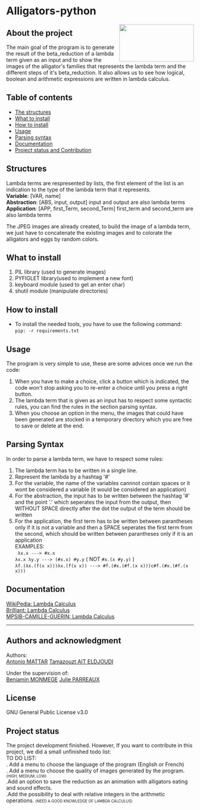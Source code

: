# Alligators-python

<img align="right" width="200" height="100" src="https://i.imgur.com/C5MWF5V.png">

## About the project

The main goal of the program is to generate the result of the beta_reduction of a lambda term given as an input and to show the images of the alligator's families that represents the lambda term and the different steps of it's beta_reduction. It also allows us to see how logical, boolean and arithmetic expressions are written in lambda calculus.

## Table of contents


<!-- TOC -->
- [The structures](#structures)
- [What to install](#needs)   
- [How to install](#how)   
- [Usage](#utilisation)
- [Parsing syntax ](#parse)
- [Documentation](#docu)
- [Project status and Contribution](#status)
<!-- /TOC -->

## Structures <a name="structures"></a>

Lambda terms are respresented by lists, the first element of the list is an indication to the type of the lambda term that it represents.<br />
<strong>Variable</strong>: [VAR, name]<br />
<strong>Abstraction</strong>: [ABS, input, output] input and output are also lambda terms<br />
<strong>Application</strong>: [APP, first_Term, second_Term] first_term and second_term are also lambda terms<br />

The JPEG images are already created, to build the image of a lambda term, we just have to concatenate the existing images and to colorate the alligators and eggs by random colors.

## What to install <a name="needs"></a>

1. PIL library (used to generate images)
2. PYFIGLET library(used to implement a new font)
3. keyboard module (used to get an enter char)
4. shutil module (manipulate directories)

## How to install <a name="how"></a>

- To install the needed tools, you have to use the following command:<br />
 `pip: -r requirements.txt`

## Usage <a name="utilisation"></a>
The program is very simple to use, these are some advices once we run the code: <br />
1. When you have to make a choice, click a button which is indicated, the code won't stop asking you to re-enter a choice until you press a right button.
2. The lambda term that is given as an input has to respect some syntactic rules, you can find the rules in the section parsing syntax.
3. When you choose an option in the menu, the images that could have been generated are stocked in a temporary directory which you are free to save or delete at the end.

## Parsing Syntax <a name="parse"></a>
In order to parse a lambda term, we have to respect some rules:<br />
1. The lambda term has to be written in a single line.<br />
2. Represent the lambda by a hashtag '#'<br />
3. For the variable, the name of the variables cannnot contain spaces or it wont be considered a variable (it would be considered an application)<br />
4. For the abstraction, the input has to be written between the hashtag '#' and the point '.' which seperates the input from the output, then WITHOUT SPACE directly after the dot the output of the term should be written<br />
5. For the application, the first term has to be written between parantheses only if it is not a variable and then a SPACE seperates the first term from the second, which should be written between parantheses only if it is an application<br />
EXAMPLES:<br />
` λx.x ---> #x.x`<br />
`λx.x λy.y ---> (#x.x) #y.y`     ( NOT `#x.(x #y.y)` )<br />
`λf.(λx.(f(x x)))λx.(f(x x)) ---> #f.(#x.(#f.(x x)))c#f.(#x.(#f.(x x)))`

##  Documentation <a name="docu"></a>
<a href='https://en.wikipedia.org/wiki/Lambda_calculus'>WikiPedia: Lambda Calculus</a> <br>
<a href='https://brilliant.org/wiki/lambda-calculus/'>Brilliant: Lambda Calculus</a> <br>
<a href='https://mpsib-camille-guerin.pagesperso-orange.fr/Python/Lambda/Lambda2/Lambda2.pdf'>MPSIB-CAMILLE-GUERIN: Lambda Calculus</a>
***


## Authors and acknowledgment
Authors:<br> 
<a href="mailto:antoniomattar132@gmail.com>">Antonio MATTAR</a>
<a href="mailto:aiteldjouditamazouzt@gmail.com">Tamazouzt AIT ELDJOUDI</a>

Under the supervision of:<br>
<a href="https://pageperso.lis-lab.fr/~benjamin.monmege">Benjamin MONMEGE</a>
<a href="http://perso.eleves.ens-rennes.fr/people/julie.parreaux/index.html">Julie PARREAUX</a>


## License
GNU General Public License v3.0

## Project status <a name = 'status'></a>
The project development finished. However,
If you want to contribute in this project, we did a small unfinished todo list:<br />
TO DO LIST:<br>
. Add a menu to choose the language of the program (English or French)<br />
. Add a menu to choose the quality of images generated by the program.
<font size='1'>(HIGH, MEDIUM, LOW)</font><br />
.Add an option to save the reduction as an animation with alligators eating and sound effects.<br />
.Add the possibility to deal with relative integers in the arithmetic operations.
<font size ='1'> (NEED A GOOD KNOWLEDGE OF LAMBDA CALCULUS)</font><br />
